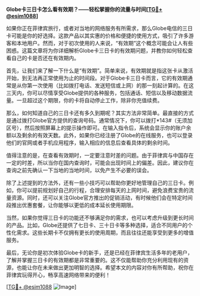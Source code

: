 **Globe卡三日卡怎么看有效期？——轻松掌握你的流量与时间[[TG💪+ @esim1088](https://t.me/s/esim1088)]**

如果你正在菲律宾旅行，或者对当地的网络服务有所需求，那么Globe电信的三日卡可能是你的好选择。这款产品以其实惠的价格和便捷的使用方式，吸引了许多游客和本地用户。然而，对于初次使用的人来说，“有效期”这个概念可能会让人有些困惑。这篇文章将为你详细解析Globe卡三日卡的有效期问题，并教你如何轻松查看自己的卡是否还在有效期内。

首先，让我们来了解一下什么是“有效期”。简单来说，有效期就是指这张卡从激活开始，到无法再正常使用为止的时间段。对于Globe卡三日卡而言，它的有效期通常是从你第一次使用（比如拨打电话、发送短信或上网）的那一刻起计算的。在这三天内，你可以尽情享受Globe提供的各种服务，包括通话、短信以及移动数据流量。一旦超过这个期限，你的卡将自动停止工作，除非你充值续费。

那么，如何知道自己的三日卡还有多久到期呢？其实方法非常简单。最直接的方式是通过拨打Globe官方提供的查询号码。通常情况下，你可以拨打*143#（无须加区号），然后按照屏幕上的提示操作即可。在输入指令后，系统会显示你的账户余额以及剩余的有效天数。此外，如果你已经注册了Globe的在线服务，也可以登录他们的官网或者手机应用程序，输入相应的信息后查看具体的剩余时间。

值得注意的是，在查看有效期时，一定要注意时差的问题。由于菲律宾与中国存在一定的时差，所以当你在国内查询时，可能会出现时间上的偏差。因此，建议你在查询之前先确认一下当地的当地时间，以免产生不必要的误会。

除了上述提到的方法外，还有一些小技巧可以帮助你更好地管理自己的三日卡。例如，你可以提前规划好自己的行程，合理安排每天的上网时间，避免浪费宝贵的流量资源。同时，还可以关注Globe官方推出的促销活动，有时候他们会在特定时间段推出优惠套餐，让你能够以更低的成本延长使用期限。

当然，如果你觉得三日卡的功能还不够满足你的需求，也可以考虑升级到更长时间的产品。比如，Globe还提供了七日卡、三十日卡等多种选择，适合不同用户的个性化需求。这些长期卡不仅拥有更长的使用周期，而且往往还能享受到更多的增值服务。

最后，无论你是初次体验Globe卡的新手，还是已经在菲律宾生活多年的老用户，了解并掌握三日卡的有效期都是非常重要的。这不仅能帮助你充分利用现有的资源，也能让你在未来做出更加明智的选择。希望本文的内容对你有所帮助，祝你在菲律宾玩得开心，畅享高速网络带来的便利！

[[TG💪+ @esim1088](https://t.me/s/esim1088) ![Image](https://i.postimg.cc/4NQfJmqS/Snipaste-2025-05-13-00-14-12.png)]